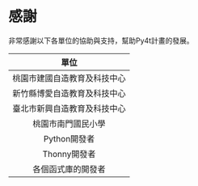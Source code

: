 # 感謝

非常感謝以下各單位的協助與支持，幫助Py4t計畫的發展。

|       單位            | 
| :-----------:                    | 
| 桃園市建國自造教育及科技中心       |
| 新竹縣博愛自造教育及科技中心       |
| 臺北市新興自造教育及科技中心       |
| 桃園市南門國民小學                |
| Python開發者       |
| Thonny開發者       |
|各個函式庫的開發者   |



